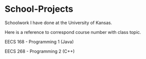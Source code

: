 # School-Projects
Schoolwork I have done at the University of Kansas.

Here is a reference to correspond course number with class topic.

EECS 168 - Programming 1 (Java)

EECS 268 - Programming 2 (C++)
